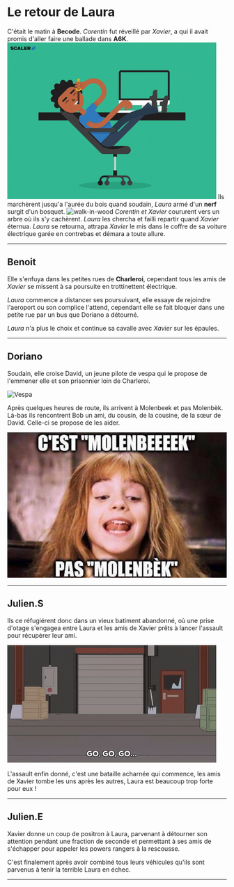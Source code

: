 # Le retour de Laura

C'était le matin à **Becode**. 
*Corentin* fut réveillé par *Xavier*, a qui il avait promis d'aller faire une ballade dans **A6K**. 
![dev-in-action](assets/dev-in-action.gif)
Ils marchèrent jusqu'a l'aurée du bois quand soudain, *Laura* armé d'un **nerf** surgit d'un bosquet. 
![walk-in-wood](assets/walk-in-wood.gif)
*Corentin et Xavier* coururent vers un arbre où ils s'y cachèrent. 
*Laura* les chercha et failli repartir quand *Xavier* éternua. 
*Laura* se retourna, attrapa *Xavier* le mis dans le coffre de sa voiture électrique garée en contrebas et démara a toute allure.

---

## Benoit

Elle s'enfuya dans les petites rues de **Charleroi**, cependant tous les amis de *Xavier* se missent à sa poursuite en trottinettent électrique.

*Laura* commence a distancer ses poursuivant, elle essaye de rejoindre l'aeroport ou son complice l'attend, cependant elle se fait bloquer dans une petite rue par un bus que Doriano a détourné.

*Laura* n'a plus le choix et continue sa cavalle avec *Xavier* sur les épaules.

---

## Doriano

Soudain, elle croise David, un jeune pilote de vespa qui le propose de l'emmener elle et son prisonnier loin de Charleroi.

![Vespa](assets/vespa.gif)

Après quelques heures de route, ils arrivent à Molenbeek et pas Molenbèk. Là-bas ils rencontrent Bob un ami, du cousin, de la cousine, de la sœur de David. Celle-ci se propose de les aider.

![Molenbeek](assets/molenbeek.jpg)

---

## Julien.S

Ils ce réfugiérent donc dans un vieux batiment abandonné, où une prise d'otage s'engagea entre Laura et les amis de Xavier prêts à lancer l'assault pour récupèrer leur ami.

![Swat Assault](assets/swat.gif)

L'assault enfin donné, c'est une bataille acharnée qui commence, les amis de Xavier tombe les uns après les autres, Laura est beaucoup trop forte pour eux !

---

## Julien.E

Xavier donne un coup de positron à Laura, parvenant à détourner son attention pendant une fraction de seconde et permettant à ses amis de s'échapper pour appeler les powers rangers à la rescousse. 

C'est finalement après avoir combiné tous leurs véhicules qu'ils sont parvenus à tenir la terrible Laura en échec.

---